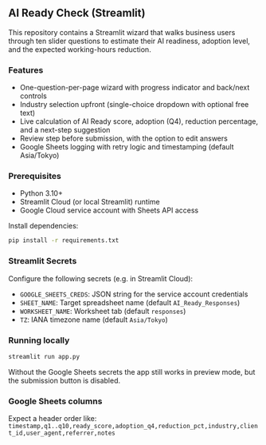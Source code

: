 ## AI Ready Check (Streamlit)

This repository contains a Streamlit wizard that walks business users through ten slider questions to estimate their AI readiness, adoption level, and the expected working-hours reduction.

### Features
- One-question-per-page wizard with progress indicator and back/next controls
- Industry selection upfront (single-choice dropdown with optional free text)
- Live calculation of AI Ready score, adoption (Q4), reduction percentage, and a next-step suggestion
- Review step before submission, with the option to edit answers
- Google Sheets logging with retry logic and timestamping (default Asia/Tokyo)

### Prerequisites
- Python 3.10+
- Streamlit Cloud (or local Streamlit) runtime
- Google Cloud service account with Sheets API access

Install dependencies:
```bash
pip install -r requirements.txt
```

### Streamlit Secrets
Configure the following secrets (e.g. in Streamlit Cloud):
- `GOOGLE_SHEETS_CREDS`: JSON string for the service account credentials
- `SHEET_NAME`: Target spreadsheet name (default `AI_Ready_Responses`)
- `WORKSHEET_NAME`: Worksheet tab (default `responses`)
- `TZ`: IANA timezone name (default `Asia/Tokyo`)

### Running locally
```bash
streamlit run app.py
```

Without the Google Sheets secrets the app still works in preview mode, but the submission button is disabled.

### Google Sheets columns
Expect a header order like:
`timestamp,q1..q10,ready_score,adoption_q4,reduction_pct,industry,client_id,user_agent,referrer,notes`
